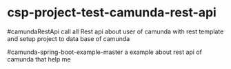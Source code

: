 # csp-project-test-camunda-rest-api

#camundaRestApi
call all Rest api about user of camunda with rest template and setup project to data base of camunda

#camunda-spring-boot-example-master
a example about rest api of camunda that help me  
